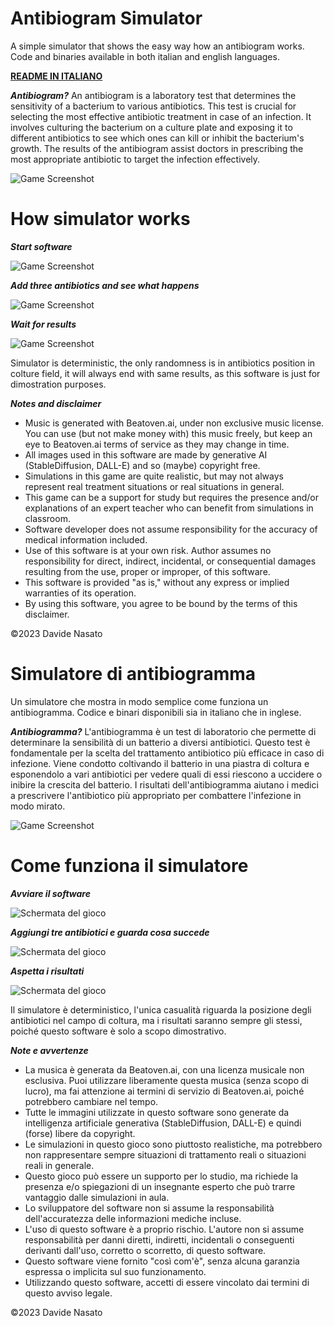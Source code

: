# Antibiogram Simulator
A simple simulator that shows the easy way how an antibiogram works. Code and binaries available in both italian and english languages.

[**README IN ITALIANO**](#italiano)

***Antibiogram?***
An antibiogram is a laboratory test that determines the sensitivity of a bacterium to various antibiotics. This test is crucial for selecting the most effective antibiotic treatment in case of an infection. It involves culturing the bacterium on a culture plate and exposing it to different antibiotics to see which ones can kill or inhibit the bacterium's growth. The results of the antibiogram assist doctors in prescribing the most appropriate antibiotic to target the infection effectively.

![Game Screenshot](antibio.jpeg)

# How simulator works

***Start software***

![Game Screenshot](/screenshots/abioscreen.png)

***Add three antibiotics and see what happens***

![Game Screenshot](/screenshots/abioscreen1.png)

***Wait for results***

![Game Screenshot](/screenshots/abioscreen2.png)

Simulator is deterministic, the only randomness is in antibiotics position in colture field, it will always end with same results, as this software is just for dimostration purposes.

***Notes and disclaimer***

- Music is generated with Beatoven.ai, under non exclusive music license. You can use (but not make money with) this music freely, but keep an eye to Beatoven.ai terms of service as they may change in time.
- All images used in this software are made by generative AI (StableDiffusion, DALL-E) and so (maybe) copyright free.
- Simulations in this game are quite realistic, but may not always represent real treatment situations or real situations in general.
- This game can be a support for study but requires the presence and/or explanations of an expert teacher who can benefit from simulations in classroom.
- Software developer does not assume responsibility for the accuracy of medical information included.
- Use of this software is at your own risk. Author assumes no responsibility for direct, indirect, incidental, or consequential damages resulting from the use, proper or improper, of this software.
- This software is provided "as is," without any express or implied warranties of its operation.
- By using this software, you agree to be bound by the terms of this disclaimer.

©2023 Davide Nasato

<a name="italiano"></a>
# Simulatore di antibiogramma
Un simulatore che mostra in modo semplice come funziona un antibiogramma. Codice e binari disponibili sia in italiano che in inglese.

***Antibiogramma?***
L'antibiogramma è un test di laboratorio che permette di determinare la sensibilità di un batterio a diversi antibiotici. Questo test è fondamentale per la scelta del trattamento antibiotico più efficace in caso di infezione. Viene condotto coltivando il batterio in una piastra di coltura e esponendolo a vari antibiotici per vedere quali di essi riescono a uccidere o inibire la crescita del batterio. I risultati dell'antibiogramma aiutano i medici a prescrivere l'antibiotico più appropriato per combattere l'infezione in modo mirato.

![Game Screenshot](antibio.jpeg)

# Come funziona il simulatore

***Avviare il software***

![Schermata del gioco](/screenshots/abioscreenit.png)

***Aggiungi tre antibiotici e guarda cosa succede***

![Schermata del gioco](/screenshots/abioscreenit1.png)

***Aspetta i risultati***

![Schermata del gioco](/screenshots/abioscreenit2.png)

Il simulatore è deterministico, l'unica casualità riguarda la posizione degli antibiotici nel campo di coltura, ma i risultati saranno sempre gli stessi, poiché questo software è solo a scopo dimostrativo.

***Note e avvertenze***

- La musica è generata da Beatoven.ai, con una licenza musicale non esclusiva. Puoi utilizzare liberamente questa musica (senza scopo di lucro), ma fai attenzione ai termini di servizio di Beatoven.ai, poiché potrebbero cambiare nel tempo.
- Tutte le immagini utilizzate in questo software sono generate da intelligenza artificiale generativa (StableDiffusion, DALL-E) e quindi (forse) libere da copyright.
- Le simulazioni in questo gioco sono piuttosto realistiche, ma potrebbero non rappresentare sempre situazioni di trattamento reali o situazioni reali in generale.
- Questo gioco può essere un supporto per lo studio, ma richiede la presenza e/o spiegazioni di un insegnante esperto che può trarre vantaggio dalle simulazioni in aula.
- Lo sviluppatore del software non si assume la responsabilità dell'accuratezza delle informazioni mediche incluse.
- L'uso di questo software è a proprio rischio. L'autore non si assume responsabilità per danni diretti, indiretti, incidentali o conseguenti derivanti dall'uso, corretto o scorretto, di questo software.
- Questo software viene fornito "così com'è", senza alcuna garanzia espressa o implicita sul suo funzionamento.
- Utilizzando questo software, accetti di essere vincolato dai termini di questo avviso legale.

©2023 Davide Nasato

